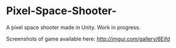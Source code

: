# Pixel-Space-Shooter-
A pixel space shooter made in Unity. Work in progress.

Screenshots of game available here: http://imgur.com/gallery/6Eifd
